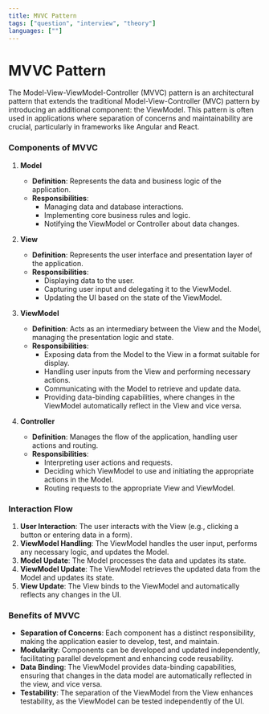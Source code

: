 ```yaml
---
title: MVVC Pattern
tags: ["question", "interview", "theory"]
languages: [""]
---
```


# MVVC Pattern

The Model-View-ViewModel-Controller (MVVC) pattern is an architectural pattern that extends the traditional Model-View-Controller (MVC) pattern by introducing an additional component: the ViewModel. This pattern is often used in applications where separation of concerns and maintainability are crucial, particularly in frameworks like Angular and React.

### Components of MVVC

1. **Model**
   - **Definition**: Represents the data and business logic of the application.
   - **Responsibilities**:
     - Managing data and database interactions.
     - Implementing core business rules and logic.
     - Notifying the ViewModel or Controller about data changes.

2. **View**
   - **Definition**: Represents the user interface and presentation layer of the application.
   - **Responsibilities**:
     - Displaying data to the user.
     - Capturing user input and delegating it to the ViewModel.
     - Updating the UI based on the state of the ViewModel.

3. **ViewModel**
   - **Definition**: Acts as an intermediary between the View and the Model, managing the presentation logic and state.
   - **Responsibilities**:
     - Exposing data from the Model to the View in a format suitable for display.
     - Handling user inputs from the View and performing necessary actions.
     - Communicating with the Model to retrieve and update data.
     - Providing data-binding capabilities, where changes in the ViewModel automatically reflect in the View and vice versa.

4. **Controller**
   - **Definition**: Manages the flow of the application, handling user actions and routing.
   - **Responsibilities**:
     - Interpreting user actions and requests.
     - Deciding which ViewModel to use and initiating the appropriate actions in the Model.
     - Routing requests to the appropriate View and ViewModel.

### Interaction Flow

1. **User Interaction**: The user interacts with the View (e.g., clicking a button or entering data in a form).
2. **ViewModel Handling**: The ViewModel handles the user input, performs any necessary logic, and updates the Model.
3. **Model Update**: The Model processes the data and updates its state.
4. **ViewModel Update**: The ViewModel retrieves the updated data from the Model and updates its state.
5. **View Update**: The View binds to the ViewModel and automatically reflects any changes in the UI.

### Benefits of MVVC

- **Separation of Concerns**: Each component has a distinct responsibility, making the application easier to develop, test, and maintain.
- **Modularity**: Components can be developed and updated independently, facilitating parallel development and enhancing code reusability.
- **Data Binding**: The ViewModel provides data-binding capabilities, ensuring that changes in the data model are automatically reflected in the view, and vice versa.
- **Testability**: The separation of the ViewModel from the View enhances testability, as the ViewModel can be tested independently of the UI.